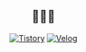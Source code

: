 <div align="center">

## 👩🏻‍💻 

<div align="center">

[![Tistory](https://img.shields.io/badge/Tistory-000000?style=flat&logo=tistory&logoColor=white)](https://seoxeon09.tistory.com)
[![Velog](https://img.shields.io/badge/Velog-20C997?style=flat&logo=velog&logoColor=white)](https://velog.io/@seoxeon0728/posts)


</div>












